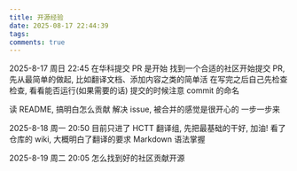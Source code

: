 ```yaml
---
title: 开源经验
date: 2025-08-17 22:44:39
tags:
comments: true
---
```



2025-8-17 周日 22:45
在华科提交 PR 是开始
找到一个合适的社区开始提交 PR, 先从最简单的做起, 比如翻译文档、添加内容之类的简单活
在写完之后自己先检查检查, 看看能否运行(如果需要的话)
提交的时候注意 commit 的命名

读 README, 搞明白怎么贡献
解决 issue, 被合并的感觉是很开心的
一步一步来


2025-8-18 周一 20:50
目前只进了 HCTT 翻译组, 先把最基础的干好, 加油!
看了仓库的 wiki, 大概明白了翻译的要求
Markdown 语法掌握


2025-8-19 周二 20:05 
怎么找到好的社区贡献开源








